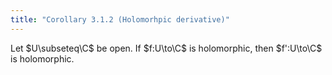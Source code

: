 ```yaml
---
title: "Corollary 3.1.2 (Holomorhpic derivative)"
---
```


Let $U\subseteq\C$ be open. If $f:U\to\C$ is holomorphic, then
$f':U\to\C$ is holomorphic.

